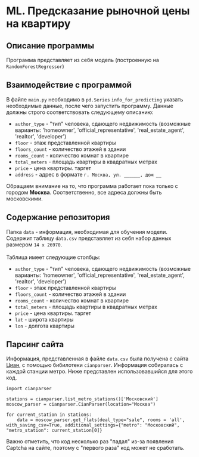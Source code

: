 # ML. Предсказание рыночной цены на квартиру

## Описание программы
Программа представляет из себя модель (построенную на `RandomForestRegressor`)

## Взаимодействие с программой
В файле `main.py` необходимо в `pd.Series` `info_for_predicting` указать необходимые данные, после чего запустить программу. Данные должны строго соответствовать следующему описанию:
   - `author_type` - "тип" человека, сдающего недвижимость (возможные варианты: 'homeowner', 'official_representative', 'real_estate_agent', 'realtor', 'developer')
   - `floor` - этаж представленной квартиры
   - `floors_count` - количество этажей в здании
   - `rooms_count` - количество комнат в квартире
   - `total_meters` - площадь квартиры в квадратных метрах
   - `price` - цена квартиры. таргет
   - `address` - адрес в формате `г. Москва, ул. ______, дом __`

Обращаем внимание на то, что программа работает пока только с городом **Москва**. Соответственно, все адреса должны быть московскими.
## Содержание репозитория
Папка `data` - информация, необходимая для обучения модели. Содержит таблицу `data.csv` представляет из себя набор данных размером `14 x 26970`.
    <br><br>
    Таблица имеет следующие столбцы:
   - `author_type` - "тип" человека, сдающего недвижимость (возможные варианты: 'homeowner', 'official_representative', 'real_estate_agent', 'realtor', 'developer')
   - `floor` - этаж представленной квартиры
   - `floors_count` - количество этажей в здании
   - `rooms_count` - количество комнат в квартире
   - `total_meters` - площадь квартиры в квадратных метрах
   - `price` - цена квартиры. таргет
   - `lat` - широта квартиры
   - `lon` - долгота квартиры 
## Парсинг сайта
Информация, представленная в файле `data.csv` была получена с сайта [Циан](cian.ru), с помощью бибилотеки `cianparser`. Информация собиралась с каждой станции метро. Ниже представлен использовавшийся для этого код.
```
import cianparser

stations = cianparser.list_metro_stations()['Московский']
moscow_parser = cianparser.CianParser(location="Москва")

for current_station in stations:
    data = moscow_parser.get_flats(deal_type="sale", rooms = 'all', with_saving_csv=True, additional_settings={"metro": "Московский", "metro_station": current_station[0]}
```
Важно отметить, что код несколько раз "падал" из-за появления Captcha на сайте, поэтому с "первого раза" код может не сработать.
